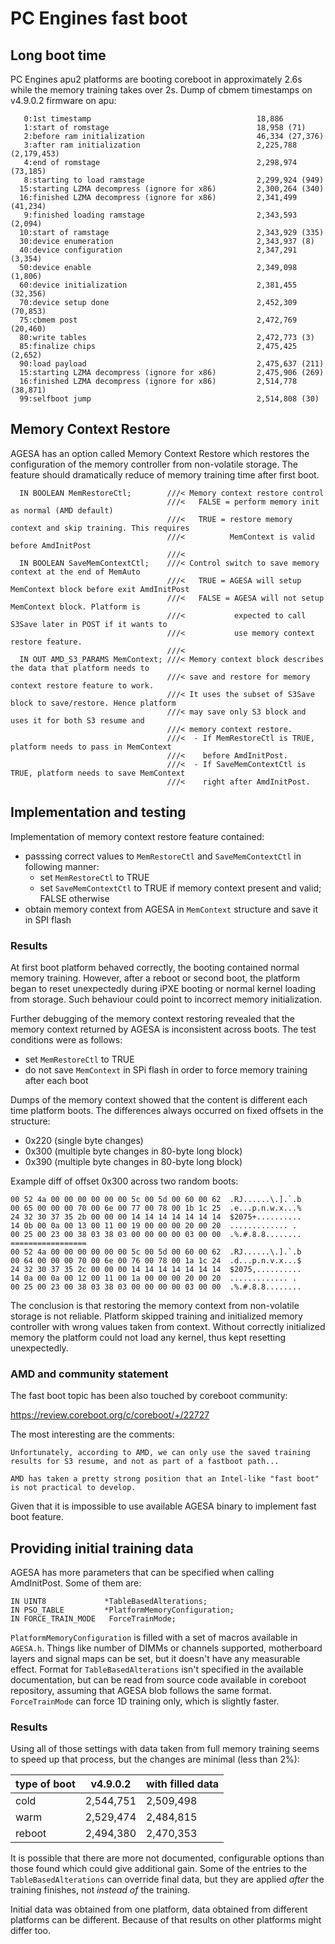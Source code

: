 PC Engines fast boot
====================

## Long boot time

PC Engines apu2 platforms are booting coreboot in approximately 2.6s while
the memory training takes over 2s. Dump of cbmem timestamps on v4.9.0.2
firmware on apu:

```
   0:1st timestamp                                     18,886
   1:start of romstage                                 18,958 (71)
   2:before ram initialization                         46,334 (27,376)
   3:after ram initialization                          2,225,788 (2,179,453)
   4:end of romstage                                   2,298,974 (73,185)
   8:starting to load ramstage                         2,299,924 (949)
  15:starting LZMA decompress (ignore for x86)         2,300,264 (340)
  16:finished LZMA decompress (ignore for x86)         2,341,499 (41,234)
   9:finished loading ramstage                         2,343,593 (2,094)
  10:start of ramstage                                 2,343,929 (335)
  30:device enumeration                                2,343,937 (8)
  40:device configuration                              2,347,291 (3,354)
  50:device enable                                     2,349,098 (1,806)
  60:device initialization                             2,381,455 (32,356)
  70:device setup done                                 2,452,309 (70,853)
  75:cbmem post                                        2,472,769 (20,460)
  80:write tables                                      2,472,773 (3)
  85:finalize chips                                    2,475,425 (2,652)
  90:load payload                                      2,475,637 (211)
  15:starting LZMA decompress (ignore for x86)         2,475,906 (269)
  16:finished LZMA decompress (ignore for x86)         2,514,778 (38,871)
  99:selfboot jump                                     2,514,808 (30)
```

## Memory Context Restore

AGESA has an option called Memory Context Restore which restores the
configuration of the memory controller from non-volatile storage. The feature
should dramatically reduce of memory training time after first boot.

```
  IN BOOLEAN MemRestoreCtl;        ///< Memory context restore control
                                   ///<   FALSE = perform memory init as normal (AMD default)
                                   ///<   TRUE = restore memory context and skip training. This requires
                                   ///<          MemContext is valid before AmdInitPost
                                   ///<
  IN BOOLEAN SaveMemContextCtl;    ///< Control switch to save memory context at the end of MemAuto
                                   ///<   TRUE = AGESA will setup MemContext block before exit AmdInitPost
                                   ///<   FALSE = AGESA will not setup MemContext block. Platform is
                                   ///<           expected to call S3Save later in POST if it wants to
                                   ///<           use memory context restore feature.
                                   ///<
  IN OUT AMD_S3_PARAMS MemContext; ///< Memory context block describes the data that platform needs to
                                   ///< save and restore for memory context restore feature to work.
                                   ///< It uses the subset of S3Save block to save/restore. Hence platform
                                   ///< may save only S3 block and uses it for both S3 resume and
                                   ///< memory context restore.
                                   ///<  - If MemRestoreCtl is TRUE, platform needs to pass in MemContext
                                   ///<    before AmdInitPost.
                                   ///<  - If SaveMemContextCtl is TRUE, platform needs to save MemContext
                                   ///<    right after AmdInitPost.
```

## Implementation and testing

Implementation of memory context restore feature contained:

- passsing correct values to `MemRestoreCtl` and `SaveMemContextCtl` in
  following manner:
    - set `MemRestoreCtl` to TRUE
    - set `SaveMemContextCtl` to TRUE if memory context present and valid;
          FALSE otherwise
- obtain memory context from AGESA in `MemContext` structure and save it in SPI
  flash

### Results

At first boot platform behaved correctly, the booting contained normal memory
training. However, after a reboot or second boot, the platform began to reset
unexpectedly during iPXE booting or normal kernel loading from storage. Such
behaviour could point to incorrect memory initialization.

Further debugging of the memory context restoring revealed that the memory
context returned by AGESA is inconsistent across boots. The test conditions
were as follows:

- set `MemRestoreCtl` to TRUE
- do not save `MemContext` in SPi flash in order to force memory training after
  each boot

Dumps of the memory context showed that the content is different each time
platform boots. The differences always occurred on fixed offsets in the
structure:

- 0x220 (single byte changes)
- 0x300 (multiple byte changes in 80-byte long block)
- 0x390 (multiple byte changes in 80-byte long block)

Example diff of offset 0x300 across two random boots:

```
00 52 4a 00 00 00 00 00 00 5c 00 5d 00 60 00 62  .RJ......\.].`.b
00 65 00 00 00 70 00 6e 00 77 00 78 00 1b 1c 25  .e...p.n.w.x...%
24 32 30 37 35 2b 00 00 00 14 14 14 14 14 14 14  $2075+..........
14 0b 00 0a 00 13 00 11 00 19 00 00 00 20 00 20  ............. . 
00 25 00 23 00 38 03 38 03 00 00 00 00 03 00 00  .%.#.8.8........
=================
00 52 4a 00 00 00 00 00 00 5c 00 5d 00 60 00 62  .RJ......\.].`.b
00 64 00 00 00 70 00 6e 00 76 00 78 00 1a 1c 24  .d...p.n.v.x...$
24 32 30 37 35 2c 00 00 00 14 14 14 14 14 14 14  $2075,..........
14 0a 00 0a 00 12 00 11 00 1a 00 00 00 20 00 20  ............. . 
00 25 00 23 00 38 03 38 03 00 00 00 00 03 00 00  .%.#.8.8........
```

The conclusion is that restoring the memory context from non-volatile storage
is not reliable. Platform skipped training and initialized memory controller
with wrong values taken from context. Without correctly initialized memory the
platform could not load any kernel, thus kept resetting unexpectedly.

### AMD and community statement

The fast boot topic has been also touched by coreboot community:

https://review.coreboot.org/c/coreboot/+/22727

The most interesting are the comments:

```
Unfortunately, according to AMD, we can only use the saved training results for S3 resume, and not as part of a fastboot path...
```

```
AMD has taken a pretty strong position that an Intel-like "fast boot" is not practical to develop.
```

Given that it is impossible to use available AGESA binary to implement fast
boot feature.

## Providing initial training data

AGESA has more parameters that can be specified when calling AmdInitPost. Some
of them are:

```
IN UINT8             *TableBasedAlterations;
IN PSO_TABLE         *PlatformMemoryConfiguration;
IN FORCE_TRAIN_MODE   ForceTrainMode;
```

`PlatformMemoryConfiguration` is filled with a set of macros available in
`AGESA.h`. Things like number of DIMMs or channels supported, motherboard layers
and signal maps can be set, but it doesn't have any measurable effect. Format
for `TableBasedAlterations` isn't specified in the available documentation, but
can be read from source code available in coreboot repository, assuming that
AGESA blob follows the same format. `ForceTrainMode` can force 1D training only,
which is slightly faster.

### Results

Using all of those settings with data taken from full memory training seems to
speed up that process, but the changes are minimal (less than 2%):

| type of boot | v4.9.0.2  | with filled data |
|--------------|-----------|------------------|
| cold         | 2,544,751 | 2,509,498        |
| warm         | 2,529,474 | 2,484,815        |
| reboot       | 2,494,380 | 2,470,353        |

It is possible that there are more not documented, configurable options than
those found which could give additional gain. Some of the entries to the
`TableBasedAlterations` can override final data, but they are applied *after*
the training finishes, not *instead of* the training.

Initial data was obtained from one platform, data obtained from different
platforms can be different. Because of that results on other platforms might
differ too.
